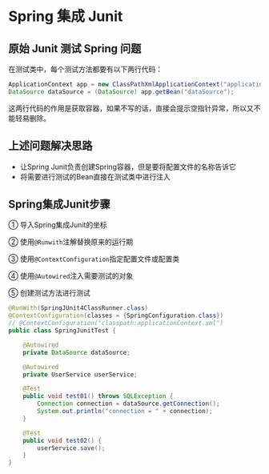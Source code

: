 # Spring 集成 Junit

## 原始 Junit 测试 Spring 问题

在测试类中，每个测试方法都要有以下两行代码：
```java
ApplicationContext app = new ClassPathXmlApplicationContext("applicationContext.xml");
DataSource dataSource = (DataSource) app.getBean("dataSource");
```
这两行代码的作用是获取容器，如果不写的话，直接会提示空指针异常，所以又不能轻易删除。

## 上述问题解决思路

* 让Spring Junit负责创建Spring容器，但是要将配置文件的名称告诉它
* 将需要进行测试的Bean直接在测试类中进行注入

## Spring集成Junit步骤

① 导入Spring集成Junit的坐标

② 使用`@Runwith`注解替换原来的运行期

③ 使用`@ContextConfiguration`指定配置文件或配置类

④ 使用`@Autowired`注入需要测试的对象

⑤ 创建测试方法进行测试

```java
@RunWith(SpringJUnit4ClassRunner.class)
@ContextConfiguration(classes = {SpringConfiguration.class})
// @ContextConfiguration("classpath:applicationContext.xml")
public class SpringJunitTest {

    @Autowired
    private DataSource dataSource;

    @Autowired
    private UserService userService;

    @Test
    public void test01() throws SQLException {
        Connection connection = dataSource.getConnection();
        System.out.println("connection = " + connection);
    }

    @Test
    public void test02() {
        userService.save();
    }
}
```

